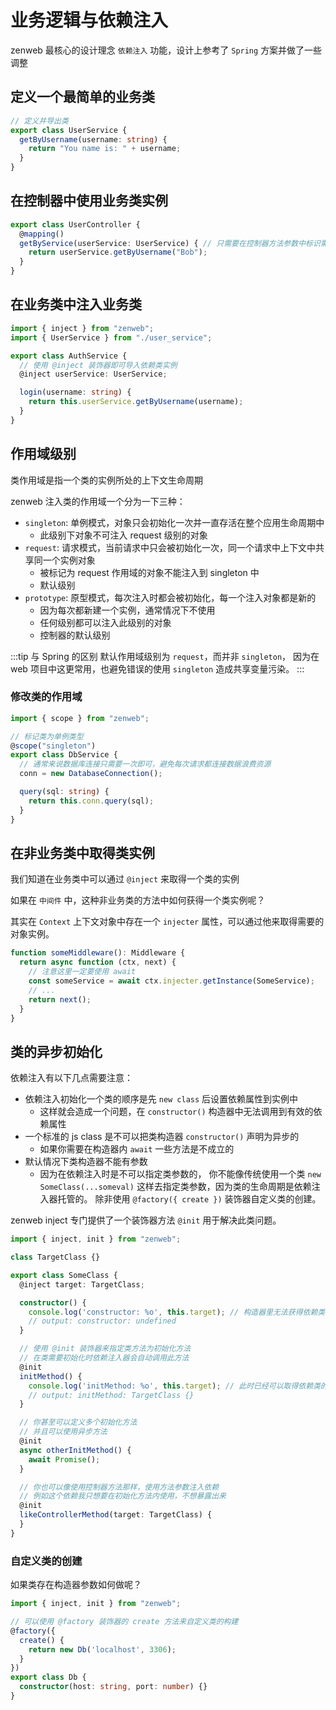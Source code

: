 # 业务逻辑与依赖注入

zenweb 最核心的设计理念 `依赖注入` 功能，设计上参考了 `Spring` 方案并做了一些调整

## 定义一个最简单的业务类

```ts title="src/service/user_service.ts"
// 定义并导出类
export class UserService {
  getByUsername(username: string) {
    return "You name is: " + username;
  }
}
```

## 在控制器中使用业务类实例

```ts title="src/controller/user.ts"
export class UserController {
  @mapping()
  getByService(userService: UserService) { // 只需要在控制器方法参数中标识需要使用的类即可
    return userService.getByUsername("Bob");
  }
}
```

## 在业务类中注入业务类

```ts title="src/service/auth_service.ts"
import { inject } from "zenweb";
import { UserService } from "./user_service";

export class AuthService {
  // 使用 @inject 装饰器即可导入依赖类实例
  @inject userService: UserService;

  login(username: string) {
    return this.userService.getByUsername(username);
  }
}
```

## 作用域级别

类作用域是指一个类的实例所处的上下文生命周期

zenweb 注入类的作用域一个分为一下三种：

- `singleton`: 单例模式，对象只会初始化一次并一直存活在整个应用生命周期中
  - 此级别下对象不可注入 request 级别的对象
- `request`: 请求模式，当前请求中只会被初始化一次，同一个请求中上下文中共享同一个实例对象
  - 被标记为 request 作用域的对象不能注入到 singleton 中
  - 默认级别
- `prototype`: 原型模式，每次注入时都会被初始化，每一个注入对象都是新的
  - 因为每次都新建一个实例，通常情况下不使用
  - 任何级别都可以注入此级别的对象
  - 控制器的默认级别

:::tip 与 Spring 的区别
默认作用域级别为 `request`，而并非 `singleton`，
因为在 web 项目中这更常用，也避免错误的使用 `singleton` 造成共享变量污染。
:::

### 修改类的作用域

```ts title="src/service/db_service.ts"
import { scope } from "zenweb";

// 标记类为单例类型
@scope("singleton")
export class DbService {
  // 通常来说数据库连接只需要一次即可，避免每次请求都连接数据浪费资源
  conn = new DatabaseConnection();

  query(sql: string) {
    return this.conn.query(sql);
  }
}
```

## 在非业务类中取得类实例

我们知道在业务类中可以通过 `@inject` 来取得一个类的实例

如果在 `中间件` 中，这种非业务类的方法中如何获得一个类实例呢？

其实在 `Context` 上下文对象中存在一个 `injecter` 属性，可以通过他来取得需要的对象实例。

```ts
function someMiddleware(): Middleware {
  return async function (ctx, next) {
    // 注意这里一定要使用 await
    const someService = await ctx.injecter.getInstance(SomeService);
    // ...
    return next();
  }
}
```

## 类的异步初始化

依赖注入有以下几点需要注意：

- 依赖注入初始化一个类的顺序是先 `new class` 后设置依赖属性到实例中
  - 这样就会造成一个问题，在 `constructor()` 构造器中无法调用到有效的依赖属性
- 一个标准的 js class 是不可以把类构造器 `constructor()` 声明为异步的
  - 如果你需要在构造器内 `await` 一些方法是不成立的
- 默认情况下类构造器不能有参数
  - 因为在依赖注入时是不可以指定类参数的，
    你不能像传统使用一个类 `new SomeClass(...someval)` 这样去指定类参数，因为类的生命周期是依赖注入器托管的。
    除非使用 `@factory({ create })` 装饰器自定义类的创建。

zenweb inject 专门提供了一个装饰器方法 `@init` 用于解决此类问题。

```ts
import { inject, init } from "zenweb";

class TargetClass {}

export class SomeClass {
  @inject target: TargetClass;

  constructor() {
    console.log('constructor: %o', this.target); // 构造器里无法获得依赖类的实例
    // output: constructor: undefined
  }

  // 使用 @init 装饰器来指定类方法为初始化方法
  // 在类需要初始化时依赖注入器会自动调用此方法
  @init
  initMethod() {
    console.log('initMethod: %o', this.target); // 此时已经可以取得依赖类的实例
    // output: initMethod: TargetClass {}
  }

  // 你甚至可以定义多个初始化方法
  // 并且可以使用异步方法
  @init
  async otherInitMethod() {
    await Promise();
  }

  // 你也可以像使用控制器方法那样，使用方法参数注入依赖
  // 例如这个依赖我只想要在初始化方法内使用，不想暴露出来
  @init
  likeControllerMethod(target: TargetClass) {
  }
}
```

### 自定义类的创建

如果类存在构造器参数如何做呢？

```ts
import { inject, init } from "zenweb";

// 可以使用 @factory 装饰器的 create 方法来自定义类的构建
@factory({
  create() {
    return new Db('localhost', 3306);
  }
})
export class Db {
  constructor(host: string, port: number) {}
}
```
